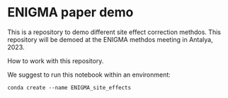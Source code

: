 # ENIGMA paper demo
This is a repository to demo different site effect correction methdos. This repository will be demoed at the ENIGMA methdos meeting in Antalya, 2023.

How to work with this repository.

We suggest to run this notebook within an environment:

```
conda create --name ENIGMA_site_effects
```
